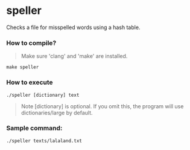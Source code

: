 # speller
Checks a file for misspelled words using a hash table.
### How to compile?
> Make sure 'clang' and 'make' are installed.
```
make speller
```
### How to execute
```
./speller [dictionary] text
```
> Note [dictionary] is optional. If you omit this, the program will use dictionaries/large by default.
### Sample command:
```
./speller texts/lalaland.txt
```
